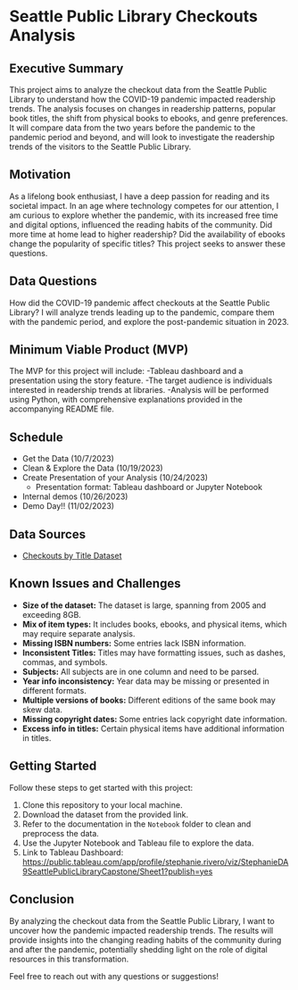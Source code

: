 # Seattle Public Library Checkouts Analysis

## Executive Summary
This project aims to analyze the checkout data from the Seattle Public Library to understand how the COVID-19 pandemic impacted readership trends. The analysis focuses on changes in readership patterns, popular book titles, the shift from physical books to ebooks, and genre preferences. It will compare data from the two years before the pandemic to the pandemic period and beyond, and will look to investigate the readership trends of the visitors to the Seattle Public Library.

## Motivation
As a lifelong book enthusiast, I have a deep passion for reading and its societal impact. In an age where technology competes for our attention, I am curious to explore whether the pandemic, with its increased free time and digital options, influenced the reading habits of the community. Did more time at home lead to higher readership? Did the availability of ebooks change the popularity of specific titles? This project seeks to answer these questions.

## Data Questions
How did the COVID-19 pandemic affect checkouts at the Seattle Public Library? 
I will analyze trends leading up to the pandemic, compare them with the pandemic period, and explore the post-pandemic situation in 2023.

## Minimum Viable Product (MVP)
The MVP for this project will include:
-Tableau dashboard and a presentation using the story feature. 
-The target audience is individuals interested in readership trends at libraries. 
-Analysis will be performed using Python, with comprehensive explanations provided in the accompanying README file.

## Schedule
- Get the Data (10/7/2023)
- Clean & Explore the Data (10/19/2023)
- Create Presentation of your Analysis (10/24/2023)
  - Presentation format: Tableau dashboard or Jupyter Notebook
- Internal demos (10/26/2023)
- Demo Day!! (11/02/2023)

## Data Sources
- [Checkouts by Title Dataset](https://data.seattle.gov/Community/Checkouts-by-Title/tmmm-ytt6/data)

## Known Issues and Challenges
- **Size of the dataset:** The dataset is large, spanning from 2005 and exceeding 8GB.
- **Mix of item types:** It includes books, ebooks, and physical items, which may require separate analysis.
- **Missing ISBN numbers:** Some entries lack ISBN information.
- **Inconsistent Titles:** Titles may have formatting issues, such as dashes, commas, and symbols.
- **Subjects:** All subjects are in one column and need to be parsed.
- **Year info inconsistency:** Year data may be missing or presented in different formats.
- **Multiple versions of books:** Different editions of the same book may skew data.
- **Missing copyright dates:** Some entries lack copyright date information.
- **Excess info in titles:** Certain physical items have additional information in titles.

## Getting Started
Follow these steps to get started with this project:

1. Clone this repository to your local machine.
2. Download the dataset from the provided link.
3. Refer to the documentation in the `Notebook` folder to clean and preprocess the data.
4. Use the Jupyter Notebook and Tableau file to explore the data.
5. Link to Tableau Dashboard: https://public.tableau.com/app/profile/stephanie.rivero/viz/StephanieDA9SeattlePublicLibraryCapstone/Sheet1?publish=yes

## Conclusion
By analyzing the checkout data from the Seattle Public Library, I want to uncover how the pandemic impacted readership trends. The results will provide insights into the changing reading habits of the community during and after the pandemic, potentially shedding light on the role of digital resources in this transformation.

Feel free to reach out with any questions or suggestions!
